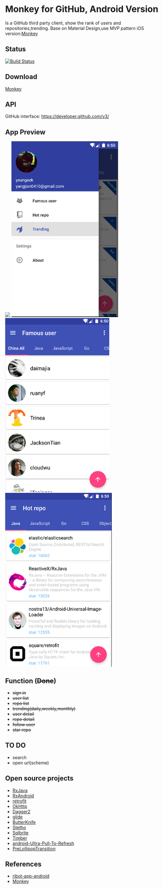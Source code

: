 # Monkey for GitHub, Android Version
Is a GitHub third party client, show the rank of users and repositories,trending.
Base on Material Design,use MVP pattern
iOS version:[Monkey](https://github.com/coderyi/Monkey)

## Status
[![Build Status](https://travis-ci.org/yeungeek/monkey-android.svg?branch=master)](https://travis-ci.org/yeungeek/monkey-android)

## Download
[Monkey](http://fir.im/monkeyandroid)

## API
GitHub interface: https://developer.github.com/v3/

## App Preview
![](images/monkey.gif)
![](images/preview1.png) ![](images/preview2.png)
![](images/preview3.png)

## Function (~~Done~~)
* ~~sign in~~
* ~~user list~~
* ~~repo list~~
* ~~trending(daily,weekly,monthly)~~
* ~~user detail~~
* ~~repo detail~~
* ~~follow user~~
* ~~star repo~~

## TO DO
* search
* open url(scheme)


## Open source projects
* [RxJava](https://github.com/ReactiveX/RxJava/)
* [RxAndroid](https://github.com/ReactiveX/RxAndroid/)
* [retrofit](https://github.com/square/retrofit/)
* [OkHttp](https://github.com/square/okhttp)
* [Dagger2](https://github.com/google/dagger/)
* [glide](https://github.com/bumptech/glide/)
* [ButterKnife](https://github.com/JakeWharton/butterknife/)
* [Stetho](https://github.com/facebook/stetho)
* [Sqlbrite](https://github.com/square/sqlbrite)
* [Timber](https://github.com/JakeWharton/timber/)
* [android-Ultra-Pull-To-Refresh](https://github.com/liaohuqiu/android-Ultra-Pull-To-Refresh)
* [PreLollipopTransition](https://github.com/takahirom/PreLollipopTransition)

## References
* [ribot-app-android](https://github.com/ribot/ribot-app-android)
* [Monkey](https://github.com/coderyi/Monkey)